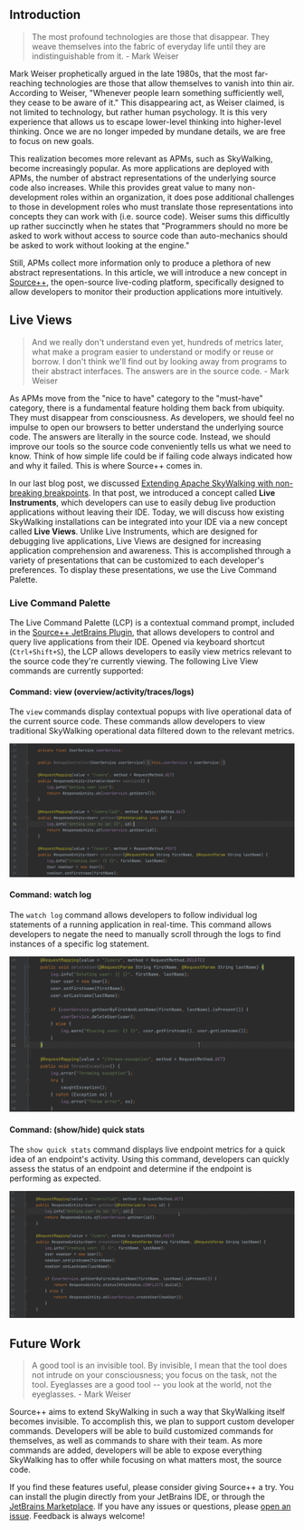 ## Introduction
> The most profound technologies are those that disappear. They weave themselves into the fabric of everyday life until they are indistinguishable from it. - Mark Weiser

Mark Weiser prophetically argued in the late 1980s, that the most far-reaching technologies are those that allow themselves to vanish into thin air. According to Weiser, "Whenever people learn something sufficiently well, they cease to be aware of it." This disappearing act, as Weiser claimed, is not limited to technology, but rather human psychology. It is this very experience that allows us to escape lower-level thinking into higher-level thinking. Once we are no longer impeded by mundane details, we are free to focus on new goals.

This realization becomes more relevant as APMs, such as SkyWalking, become increasingly popular. As more applications are deployed with APMs, the number of abstract representations of the underlying source code also increases. While this provides great value to many non-development roles within an organization, it does pose additional challenges to those in development roles who must translate those representations into concepts they can work with (i.e. source code). Weiser sums this difficultly up rather succinctly when he states that "Programmers should no more be asked to work without access to source code than auto-mechanics should be asked to work without looking at the engine."

Still, APMs collect more information only to produce a plethora of new abstract representations. In this article, we will introduce a new concept in [Source++](https://github.com/sourceplusplus/live-platform), the open-source live-coding platform, specifically designed to allow developers to monitor their production applications more intuitively.

## Live Views

> And we really don't understand even yet, hundreds of metrics later, what make a program easier to understand or modify or reuse or borrow. I don't think we'll find out by looking away from programs to their abstract interfaces. The answers are in the source code. - Mark Weiser

As APMs move from the "nice to have" category to the "must-have" category, there is a fundamental feature holding them back from ubiquity. They must disappear from consciousness. As developers, we should feel no impulse to open our browsers to better understand the underlying source code. The answers are literally in the source code. Instead, we should improve our tools so the source code conveniently tells us what we need to know. Think of how simple life could be if failing code always indicated how and why it failed. This is where Source++ comes in.

In our last blog post, we discussed [Extending Apache SkyWalking with non-breaking breakpoints](https://skywalking.apache.org/blog/2021-12-06-extend-skywalking-with-nbb/). In that post, we introduced a concept called **Live Instruments**, which developers can use to easily debug live production applications without leaving their IDE. Today, we will discuss how existing SkyWalking installations can be integrated into your IDE via a new concept called **Live Views**. Unlike Live Instruments, which are designed for debugging live applications, Live Views are designed for increasing application comprehension and awareness. This is accomplished through a variety of presentations that can be customized to each developer's preferences. To display these presentations, we use the Live Command Palette.

### Live Command Palette

The Live Command Palette (LCP) is a contextual command prompt, included in the [Source++ JetBrains Plugin](https://github.com/sourceplusplus/interface-jetbrains), that allows developers to control and query live applications from their IDE. Opened via keyboard shortcut (`Ctrl+Shift+S`), the LCP allows developers to easily view metrics relevant to the source code they're currently viewing. The following Live View commands are currently supported:

#### Command: view (overview/activity/traces/logs)

The `view` commands display contextual popups with live operational data of the current source code. These commands allow developers to view traditional SkyWalking operational data filtered down to the relevant metrics.

![](view_command.gif)

#### Command: watch log

The `watch log` command allows developers to follow individual log statements of a running application in real-time. This command allows developers to negate the need to manually scroll through the logs to find instances of a specific log statement.

![](watch_log_command.gif)

#### Command: (show/hide) quick stats

The `show quick stats` command displays live endpoint metrics for a quick idea of an endpoint's activity. Using this command, developers can quickly assess the status of an endpoint and determine if the endpoint is performing as expected.

![](show_quick_stats_command.gif)

## Future Work

> A good tool is an invisible tool. By invisible, I mean that the tool does not intrude on your consciousness; you focus on the task, not the tool. Eyeglasses are a good tool -- you look at the world, not the eyeglasses. - Mark Weiser

Source++ aims to extend SkyWalking in such a way that SkyWalking itself becomes invisible. To accomplish this, we plan to support custom developer commands. Developers will be able to build customized commands for themselves, as well as commands to share with their team. As more commands are added, developers will be able to expose everything SkyWalking has to offer while focusing on what matters most, the source code.

If you find these features useful, please consider giving Source++ a try. You can install the plugin directly from your JetBrains IDE, or through the [JetBrains Marketplace](https://plugins.jetbrains.com/plugin/12033-source-). If you have any issues or questions, please [open an issue](https://github.com/sourceplusplus/interface-jetbrains/issues).  Feedback is always welcome!
